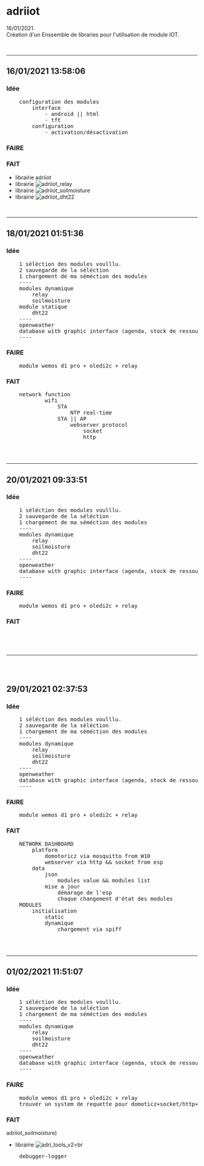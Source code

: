 # adriiot
16/01/2021.<br />
Création d'un Enssemble de libraries pour l'utilisation de module IOT.<br />

<br />
<hr>

## 16/01/2021 13:58:06
### Idée
<pre>
    configuration des modules
        interface
            - android || html
            - tft 
        configuration
            - activation/désactivation
</pre>
### FAIRE
### FAIT
* librairie adriiot<br />
* librairie ![adriiot_relay](https://github.com/AdriLighting/adriiot_relay)<br />
* librairie ![adriiot_soilmoisture](https://github.com/AdriLighting/adriiot_soilmoisture)<br />
* librairie ![adriiot_dht22](https://github.com/AdriLighting/adriiot_dht22)<br />

<br />
<hr>

## 18/01/2021 01:51:36
### Idée
<pre>
    1 séléction des modules voulllu.
    2 sauvegarde de la séléction
    1 chargement de ma séméction des modules
    ----
    modules dynamique
        relay
        soilmoisture
    module statique
        dht22      
    ----
    openweather
    database with graphic interface (agenda, stock de ressource, etc...)
    ----  
</pre>
### FAIRE
<pre>
    module wemos d1 pro + oledi2c + relay
</pre>    
### FAIT
<pre>
    network function
            wifi  
                STA
                    NTP real-time  
                STA || AP
                    webserver protocol
                        socket
                        http
     
</pre>

<br />
<hr>

## 20/01/2021 09:33:51
### Idée
<pre>
    1 séléction des modules voulllu.
    2 sauvegarde de la séléction
    1 chargement de ma séméction des modules
    ----
    modules dynamique
        relay
        soilmoisture
        dht22      
    ----
    openweather
    database with graphic interface (agenda, stock de ressource, etc...)
    ---- 
</pre>
### FAIRE
<pre>
    module wemos d1 pro + oledi2c + relay
</pre>    
### FAIT
<pre>

<br />
<hr>

</pre>
## 29/01/2021 02:37:53
### Idée
<pre>
    1 séléction des modules voulllu.
    2 sauvegarde de la séléction
    1 chargement de ma séméction des modules
    ----
    modules dynamique
        relay
        soilmoisture
        dht22      
    ----
    openweather
    database with graphic interface (agenda, stock de ressource, etc...)
    ---- 
</pre>
### FAIRE
<pre>
    module wemos d1 pro + oledi2c + relay
</pre>    
### FAIT
<pre>
    NETWORK DASHBOARD
        platform
            domotoricz via mosquitto from W10
            webserver via http && socket from esp
        data 
            json
                modules value && modules list
            mise a jour
                démarage de l'esp
                chaque changement d'état des modules
    MODULES
        initialisation
            static
            dynamique 
                chargement via spiff

</pre>

<br />
<hr>

## 01/02/2021 11:51:07
### Idée
<pre>
    1 séléction des modules voulllu.
    2 sauvegarde de la séléction
    1 chargement de ma séméction des modules
    ----
    modules dynamique
        relay
        soilmoisture
        dht22      
    ----
    openweather
    database with graphic interface (agenda, stock de ressource, etc...)
    ---- 
</pre>
### FAIRE
<pre>
    module wemos d1 pro + oledi2c + relay
    trouver un system de requette pour domoticz+socket/http+udp
</pre>    
### FAIT
adriiot_soilmoisture)<br />
* librairie ![adri_tools_v2](https://github.com/AdriLighting/adri_tools_v2)<br 
<pre>
    debugger-logger
    
</pre>